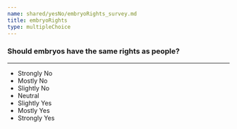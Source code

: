 ```yaml
---
name: shared/yesNo/embryoRights_survey.md
title: embryoRights
type: multipleChoice
---
```


### Should embryos have the same rights as people?

---

- Strongly No
- Mostly No
- Slightly No
- Neutral
- Slightly Yes
- Mostly Yes
- Strongly Yes

